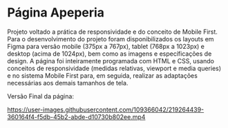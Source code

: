 <h1>Página Apeperia</h1>
<p>Projeto voltado a prática de responsividade e do conceito de Mobile First. Para o desenvolvimento do projeto foram disponibilizados os layouts em Figma para versão mobile (375px a 767px), tablet (768px a 1023px) e desktop (acima de 1024px), bem como as imagens e específicações de design. A página foi inteiramente programada com HTML e CSS, usando conceitos de responsividade (medidas relativas, viewport e media queries) e no sistema Mobile First para, em seguida, realizar as adaptações necessárias aos demais tamanhos de tela.</p>

<p>Versão Final da página:</p>

https://user-images.githubusercontent.com/109366042/219264439-360164f4-f5db-45b2-abde-d10730b802ee.mp4




